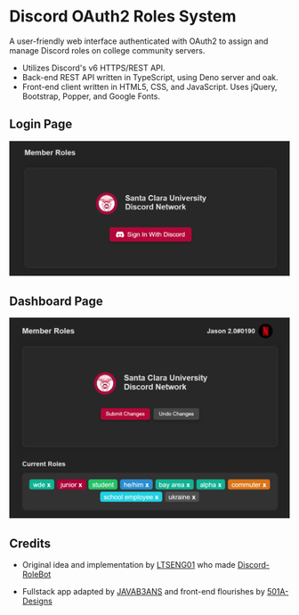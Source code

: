 # Discord OAuth2 Roles System
A user-friendly web interface authenticated with OAuth2 to assign and manage Discord roles on college community servers.

- Utilizes Discord's v6 HTTPS/REST API.
- Back-end REST API written in TypeScript, using Deno server and oak.
- Front-end client written in HTML5, CSS, and JavaScript. Uses jQuery, Bootstrap, Popper, and Google Fonts.

## Login Page
![Login](login.png)

## Dashboard Page
![Dashboard](dashboard.png)

## Credits
- Original idea and implementation by [LTSENG01](https://github.com/LTSENG01) who made [Discord-RoleBot](https://github.com/LTSENG01/Discord-RoleBot)

- Fullstack app adapted by [JAVAB3ANS](https://github.com/javab3ans) and front-end flourishes by [501A-Designs](https://github.com/501A-Designs)